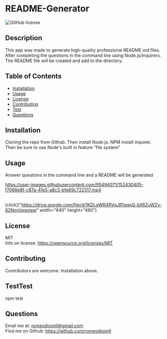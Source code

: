# README-Generator
![GitHub license](https://img.shields.io/badge/License-MIT-yellow.svg)

## Description
This app was made to generate high-quality professional README.md files. After completing the questions in the command line using Node.js/inquirers. The README file will be created and add to the directory. 

## Table of Contents 
- [Installation](#installation)
- [Usage](#usage)
- [License](#license)
- [Contributing](#Contributing)
- [Test](#Test)
- [Questions](#Questions)

## Installation
Cloning the repo from Github. Then install Node.js. NPM install inquirer. Then be sure to use Node's built in feature "file system" 

## Usage
Answer questions in the command line and a README will be generated<br />

https://user-images.githubusercontent.com/95494071/152430405-f7066e8f-c87a-41e5-a8c3-bfe69c722317.mp4


<br/>[click]("https://drive.google.com/file/d/1KDLqWR4RVqJR1qqqQ-bX6ZuWZy-62Nmj/preview" width="640" height="480")




## License
MIT <br />
Info on license: https://opensource.org/licenses/MIT

## Contributing 
Contributors are welcome. Installation above. 

## TestTest
npm test

## Questions 
Email me at: romeodixonll@gmail.com <br />
Find me on Github: https://github.com/romeodixonll



